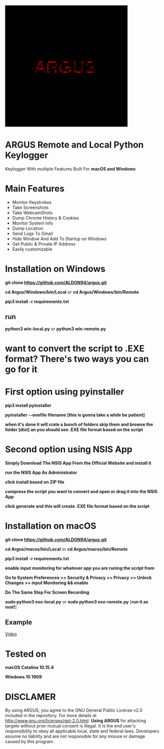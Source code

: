 
![](images/image.png)



# ARGUS Remote and Local Python Keylogger
 

Keylogger With multiple Features Built For  **macOS and Windows**



# Main Features

* Monitor Keystrokes
* Take Screenshots
* Take WebcamShots
* Dump Chrome History & Cookies
* Monitor System info
* Dump Location
* Send Logs To Gmail
* Hide Window And Add To Startup on Windows
* Get Public & Private IP Address
* Easily customizable


# Installation on Windows

**git clone https://github.com/ALDON94/argus.git**


**cd Argus/Windows/bin/Local**   *or*  **cd Argus/Windows/bin/Remote**


**pip3 install -r requirements.txt**


## run

**python3 win-local.py**    *or*   **python3 win-remote.py** 




# want to convert the script to .EXE format? There's two ways you can go for it





# First option using pyinstaller



**pip3 install pyinstaller**



**pyinstaller --onefile filename**  **[this is gonna take a while be patient]**



**when it's done it will crate a bunch of folders skip them and browse the folder [dist] an you should see .EXE file format based on the script**




# Second option using NSIS App



**Simply Download The NSIS App From the Official Website and install it**



**run the NSIS App As Administrator**



**click install based on ZIP file**



**compress the script you want to convert and open or drag it into the NSIS App**



**click generate and this will create .EXE file format based on the script**



# Installation on macOS


**git clone https://github.com/ALDON94/argus.git**



**cd Argus/macos/bin/Local**  or  **cd Argus/macos/bin/Remote**



**pip3 install -r requirements.txt**



**enable input monitoring for whatever app you are runing the script from**


**Go to System Preferences >> Security & Privacy >> Privacy >> Unlock Changes >> input Monitoring && enable**


**Do The Same Step For Screen Recording**


**sudo python3 osx-local.py**  *or*   **sudo python3 osx-remote.py**  [**run it as root!**]


## Example

[Video](https://streamable.com/mz6r2q)




# Tested on

**macOS Catalina 10.15.4**


**Windows 10 1909**



# DISCLAMER 

By using ARGUS, you agree to the GNU General Public License v2.0 included in the repository. For more details at http://www.gnu.org/licenses/gpl-2.0.html. **Using ARGUS**  for attacking targets without prior mutual consent is illegal. It is the end user's responsibility to obey all applicable local, state and federal laws. Developers assume no liability and are not responsible for any misuse or damage caused by this program.



